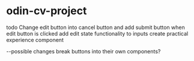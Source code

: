# odin-cv-project


todo
Change edit button into cancel button and add submit button when edit button is clicked
add edit state functionality to inputs
create practical experience component

--possible changes
break buttons into their own components?